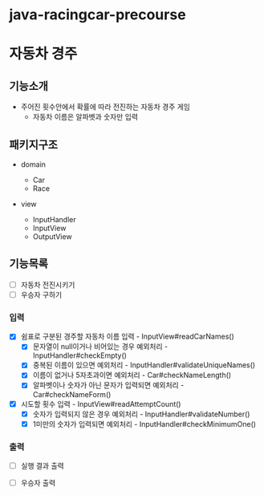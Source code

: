 # java-racingcar-precourse

# 자동차 경주

## 기능소개

- 주어진 횟수안에서 확률에 따라 전진하는 자동차 경주 게임
    - 자동차 이름은 알파벳과 숫자만 입력

## 패키지구조

- domain
    - Car
    - Race

- view
    - InputHandler
    - InputView
    - OutputView

## 기능목록

- [ ] 자동차 전진시키기
- [ ] 우승자 구하기

### 입력

- [x] 쉼표로 구분된 경주할 자동차 이름 입력 - InputView#readCarNames()
    - [x] 문자열이 null이거나 비어있는 경우 예외처리 - InputHandler#checkEmpty()
    - [x] 중복된 이름이 있으면 예외처리 - InputHandler#validateUniqueNames()
    - [x] 이름이 없거나 5자초과이면 예외처리 - Car#checkNameLength()
    - [x] 알파벳이나 숫자가 아닌 문자가 입력되면 예외처리 - Car#checkNameForm()
- [x] 시도할 횟수 입력 - InputView#readAttemptCount()
    - [x] 숫자가 입력되지 않은 경우 예외처리 - InputHandler#validateNumber()
    - [x] 1미만의 숫자가 입력되면 예외처리 - InputHandler#checkMinimumOne()

### 출력

- [ ] 실행 결과 출력
- [ ] 우승자 출력

